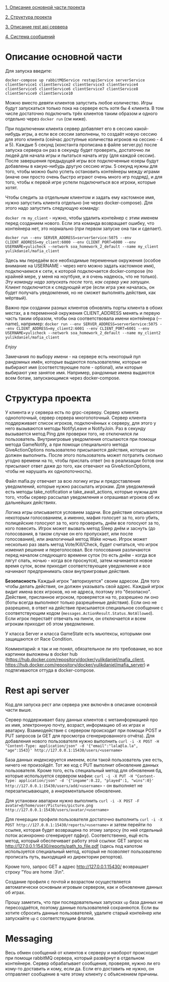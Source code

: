 [1. Описание основной части проекта](#описание-основной-части)

[2. Структура проекта](#структура-проекта)

[3. Описание rest api сервера](#rest-api-server)

[4. Система сообщений](#messaging)

# Описание основной части

Для запуска введите:

`docker-compose up rabbitMQService restapiService serverService clientService1 clientService2 clientService3 clientService4 clientService5 clientService6 clientService7 clientService8 clientService9 clientService10`

Можно вместо девяти клиентов запустить любое количество. Игры будут запускаться только пока на сервере есть хотя бы 4 клиента. В том числе достаточно подключить трёх клиентов таким образом и одного отдельно через `docker run` (см ниже).

При подключении клиента сервер добавляет его в сессию какой-нибудь игры, а если все сессии заполнены, то создаёт новую сессию для этого клиента (сейчас доступные количества игроков на сессию - 4 и 5).
Каждые 5 секунд (константа прописана в файле server.py) после запуска сервера он раз в секунду будет проверять, достаточно ли людей для начала игры и пытаться начать игру (для каждой сессии). После завершения предыдущей игры все подключенные юзеры будут добавлены в какую-нибудь другую сессию игры. 5 секунд нужны для того, чтобы можно было успеть остановить контейнеры между играми (иначе они просто очень быстро играют очень много игр подряд), и для того, чтобы к первой игре успели подключиться все игроки, которые хотят.

Чтобы следить за отдельным клиентом и задать ему кастомное имя, нужно запустить клиента отдельно (не через docker-compose). Для этого надо запустить следующую команду:

`docker rm my_client` - нужно, чтобы удалить контейнер с этим именем перед созданием нового. Если эта команда возвращает ошибку, что контейнера нет, это нормально (при первом запуске она так и сделает).

`docker run --env SERVER_ADDRESS=serverService:5075 --env CLIENT_ADDRESS=my_client:6000 --env CLIENT_PORT=6000 --env USERNAME=yulicheck --network soa_homework_2_default --name my_client yulikdaniel/mafia_client`

Здесь мы передаём все необходимые переменные окружения (особое внимание на USERNAME - через него можно задать кастомное имя), подключаемся к сети, к которой подключается docker-compose (по крайней мере, у меня на ноутбуке, и я очень надеюсь, что не только). *Эту команду надо запускать после того, как сервер уже запущен*. Клиент подключится к следующей игре (если игра уже началась, он будет получать уведомления, но не сможет выполнять действия, как мёртвый).

Важно при создании разных клиентов обновлять порты клиента в обоих местах, а в переменной окружения CLIENT_ADDRESS менять и первую часть таким образом, чтобы она соответствовала имени контейнера (--name), например: 
`docker run --env SERVER_ADDRESS=serverService:5075 --env CLIENT_ADDRESS=my_client2:6001 --env CLIENT_PORT=6001 --env USERNAME=yulicheck --network soa_homework_2_default --name my_client2 yulikdaniel/mafia_client`

*Enjoy*

Замечания по выбору имени - на сервере есть некоторый пул рандомных имён, которые выдаются пользователям, которые не выбирают имя (соответствующее поле - optional), или которые выбирают уже занятое имя. Например, рандомные имена выдаются всем ботам, запускающимся через docker-compose.

# Структура проекта

У клиента и у сервера есть по grpc-серверу. Сервер клиента однопоточный, сервер сервера многопоточный. Сервер клиента поддерживает список игроков, подключённых к серверу, для этого у него вызываются методы NotifyLeave и NotifyJoin. Раз в секунду вызывается метод Ping для проверки того, не отключился ли пользователь. Внутриигровые уведомления отсылаются при помощи метода GameNotify, а при помощи специального метода GiveActionOptions пользователю присылаются действия, которые он должен выполнить. После этого пользователь может потратить сколько угодно времени на то, чтобы прислать ответ (но в реализации ботов они присылают ответ даже до того, как отвечают на GiveActionOptions, чтобы не нарушать их однопоточность).

Файл mafia.py отвечает за всю логику игры и предоставление уведомлений, которые нужно рассылать игрокам. Для уведомлений есть методы take_notification и take_await_actions, которые нужны для того, чтобы сервер рассылал уведомления и опрашивал игроков об их дальнейших действиях.

Логика игры описывается условием задачи. Все действия описываются некоторым голосованием, а именно, мафия голосует за то, кого убить, полицейские голосуют за то, кого проверить, днём все голосуют за то, кого повесить. Игрок может вызвать метод Sleep днём и заснуть (до голосования, в таком случае он его пропускает, или после голосования), или аналогичный метод Wake ночью. Игрок может несколько раз звать метод Vote/Kill/Check, будет считаться, что игрок изменил решение и переголосовал.  Все голосования различаются перед началом следующего времени суток (то есть днём - когда все лягут спать, ночью - когда все проснутся), затем начинается новое время суток, всем приходит соответствующее уведомление и все начинают предпринимать свои внутриигровые действия.

**Безопасность**
Каждый игрок "авторизуется" своим адресом. Для того чтобы делать действия, он должен указывать свой адрес. Каждый игрок видит имена всех игроков, но не адреса, поэтому это "безопасно". Действие, присланное игроком, проверяется на то, разрешено ли оно (боты всегда выполняют только разрешённые действия). Если оно не разрешено, в ответ на действие присылается специальное сообщение с соответствующим кодом (`messages.ActionResult.Status.NotAllowed`). Если игрок перестаёт отвечать на пинги, он отключается и всем игрокам приходит об этом уведомление.

У класса Server и класса GameState есть мьютексы, которыми они защищаются от Race Condition.

Комментарий: я так и не понял, обязательное ли это требование, но все картинки выложены в docker hub (https://hub.docker.com/repository/docker/yulikdaniel/mafia_client, https://hub.docker.com/repository/docker/yulikdaniel/mafia_server) и подтягиваются оттуда в docker-compose.

# Rest api server

Код для запуска рест апи сервера уже включён в описание основной части выше.

Сервер поддерживает базу данных клиентов с метаинформацией про их имя, электронную почту, возраст, информацию об их играх и аватарку. Взаимодействие с сервером происходит при помощи POST и PUT запросов (и GET для просмотра сгенерированного отчёта). Для добавления нового пользователя нужно выполнить 
`curl -i -X POST -H "Content-Type: application/json" -d '{"email":"lala@la.la", "age":1543}' http://127.0.0.1:15430/users/<username>`

База данных индексируется именем, если такой пользователь уже есть, ничего не произойдёт. Тот же код с PUT выполнит обновление данных пользователя. Кроме того, есть специальный метод для обновления бд, которые используется сервером мафии: `curl -i -X PUT -H "Content-Type: application/json" -d '{"ingame":0.22, "played":1, "wins":0}' http://127.0.0.1:15430/users/add/<username>` - он выполняет не перезаписывающее, а инкрементальное обновление.

Для установки аватарки нужно выполнить
`curl -i -X POST -F avatar=@/home/user/Pictures/picture.png http://127.0.0.1:15430/users/avatar/<username>`

Для генерации профиля пользователя достаточно выполнить `curl -i -X POST http://127.0.0.1:15430/reports/<username>` и затем перейти по ссылке, которая будет возвращена по этому запросу (по ней отдельный поток асинхронно сгенерирует пдфку). Соответственно, ещё есть метод, который обеспечивает работу этой ссылки: GET запрос на http://127.0.0.1:15430/reports/path_to_file.pdf (здесь под капотом используется специальный метод, который не позволяет пользователю прописать путь, выходящий из директории репортов).

Кроме того, запрос GET а адрес http://127.0.0.1:15430/ возвращает строку "You are home :3\n".

Создание профиля с почтой и возрастом осуществляется автоматически основным игровым сервером, как и обновление данных об играх.

Прошу заметить, что при последовательных запусках `up` база данных не пересоздаётся, поэтому данные пользователей сохраняются. Если вы хотите сбросить данные пользователей, удалите старый контейнер или запускайте `up` с соответствущим флагом.

# Messaging

Весь обмен сообщений от клиентов к серверу и наоборот происходит при помощи rabbitMQ сервера, который развёрнут в отдельном контейнере. Сервер обрабатывает сообщения, проверяя, нужно ли его кому-то доставить и кому, если да. Если его доставить не нужно, он отправляет сообщение в чате этому клиенту с объяснением причины.